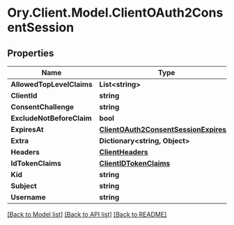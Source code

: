 # Ory.Client.Model.ClientOAuth2ConsentSession

## Properties

Name | Type | Description | Notes
------------ | ------------- | ------------- | -------------
**AllowedTopLevelClaims** | **List&lt;string&gt;** |  | [optional] 
**ClientId** | **string** |  | [optional] 
**ConsentChallenge** | **string** |  | [optional] 
**ExcludeNotBeforeClaim** | **bool** |  | [optional] 
**ExpiresAt** | [**ClientOAuth2ConsentSessionExpiresAt**](ClientOAuth2ConsentSessionExpiresAt.md) |  | [optional] 
**Extra** | **Dictionary&lt;string, Object&gt;** |  | [optional] 
**Headers** | [**ClientHeaders**](ClientHeaders.md) |  | [optional] 
**IdTokenClaims** | [**ClientIDTokenClaims**](ClientIDTokenClaims.md) |  | [optional] 
**Kid** | **string** |  | [optional] 
**Subject** | **string** |  | [optional] 
**Username** | **string** |  | [optional] 

[[Back to Model list]](../README.md#documentation-for-models) [[Back to API list]](../README.md#documentation-for-api-endpoints) [[Back to README]](../README.md)

